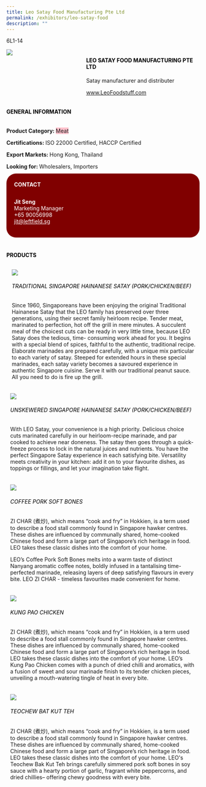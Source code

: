 ```yaml
---
title: Leo Satay Food Manufacturing Pte Ltd
permalink: /exhibitors/leo-satay-food
description: ""
---
```

<head>
	<div class="flex-paragraph">
		<!--hi there! this is a comment and will provide you with instructional guides-->
		<!--insert booth number here!-->
		<p style="text-transform: uppercase">6l1-14</p></div>
			<div class="flex-container" style="display: flex; flex-wrap: wrap;">
				<!--insert DOWNLOAD link of company logo between the " marks!-->
			<div class="card sgds" style="flex: 1 1 40%; display: block;"><img src="https://drive.google.com/uc?id=1tILGxwsAVFu-zuBlCbVKKVj-aBhmvaaD&export=download"></div>
	<div class="card-sgds" style="flex: 1 1 58%; display: block; margin-left: 3px">
		<h4 style="text-transform: uppercase; color: black;"><!--insert the exhibitor's name between the <b> tags here--><b>Leo Satay Food Manufacturing Pte Ltd</b></h4><!--insert the exhibitor's description between the <p> tags here-->
		<p>Satay manufacturer and distributer</p>
		<!--insert the exhibitor's website link, making sure there is "https:// www." present please. make sure the entire https link goes in between the " marks-->
		<p><a href="www.LeoFoodstuff.com" target="_blank"><!--insert the www website link here (no need for https)-->www.LeoFoodstuff.com</a></p>
	</div>
</div>
</head>

<body>
	<h4 style="text-transform: uppercase; color: black;"><b>General Information</b></h4>
		<div class="flex-container" style="display: flex; flex-wrap: wrap;">
			<div class="card sgds" style="flex: 1 1 65%; display: block; align-self: stretch">
			<div class="flex-paragraph">
			<p><b>Product Category: </b><span style=" background-color: pink; border-radius: 10 px;"><!--insert the exhibitor's pdt cat between the <p> tags here-->Meat</span></p> 
				<p><b>Certifications: </b><!--insert all the exhibitor's certifications between the </b> and </p> here-->ISO 22000 Certified, HACCP Certified</p>
			<p><b>Export Markets: </b><!--insert all the exhibitor's export markets between the </b> and </p> here-->Hong Kong, Thailand</p>
			<p style="margin-bottom: 10px;"><b>Looking for: </b><!--insert all the exhibitor's potential business partners between the </b> and </p> here-->Wholesalers, Importers</p>
			</div>
		</div>
		<div class="card sgds" style="flex: 1 1 35%; padding: 10px; display: block; background-color: maroon; border-radius: 25px; align-self: center;">
		<h4 style="color: white; margin-top: 10px; margin-left: 10px;">CONTACT</h4>
		<div class="flex-paragraph">
			<!--replace with exhibitor's: -->
			<p style="padding: 10px; color: white;"><b><!-- POC name-->Jit Seng</b><br><!-- designation-->Marketing Manager<br><!--contact number-->+65 90056998<br><!-- for linking purposes, insert their email after "mailto:"...--><a href="mailto:jit@leftfield.sg" style="color: white;"><!--...and also include the display email before </a> here-->jit@leftfield.sg</a></p>
		</div>
			</div>
		</div>
	<br>
		<h4 style="text-transform: uppercase; color: black;"><b>products</b></h4>
<div style="display: flex; flex-wrap: wrap;">
  <div class="card sgds" style="flex: 1 1 47%; margin: 10px; display: block;"><!--insert the exhibitor's DOWNLOAD image for product between the " marks here-->
	<div class="flex-image" style="display: block;"><img src="https://drive.google.com/uc?id=1B8M75tBUYTaPDiB9ww14aDabzEQyh-_1&export=download"></div>
	<div class="flex-paragraph">
		<h6 style="text-transform: uppercase; color: black;"><!--insert product name before </h6> and product description after <p>-->Traditional Singapore Hainanese Satay (Pork/Chicken/Beef)</h6>
		<p>Since 1960, Singaporeans have been enjoying the original Traditional Hainanese Satay that the LEO family has preserved over three generations, using their secret family heirloom recipe. Tender meat, marinated to perfection, hot off the grill in mere minutes. A succulent meal of the choicest cuts can be ready in very little time, because LEO Satay does the tedious, time- consuming work ahead for you. It begins with a special blend of spices, faithful to the authentic, traditional recipe. Elaborate marinades are prepared carefully, with a unique mix particular to each variety of satay. Steeped for extended hours in these special marinades, each satay variety becomes a savoured experience in authentic Singapore cuisine. Serve it with our traditional peanut sauce. All you need to do is fire up the grill.</p></div>
	</div>
		<div class="card sgds" style="flex: 1 1 47%; margin: 10px; display: block;">
		<div class="flex-image" style="display: block;"><img src="https://drive.google.com/uc?id=1vTI1XBzjTuB6lHKclhgK03PL0meGRJ9A&export=download"></div>
	<div class="flex-paragraph">
		<h6 style="text-transform: uppercase; color: black;">  
Unskewered Singapore Hainanese Satay (Pork/Chicken/Beef)</h6>
		<p>With LEO Satay, your convenience is a high priority. Delicious choice cuts marinated carefully in our heirloom-recipe marinade, and par cooked to achieve near doneness. The satay then goes through a quick-freeze process to lock in the natural juices and nutrients. You have the perfect Singapore Satay experience in each satisfying bite. Versatility meets creativity in your kitchen: add it on to your favourite dishes, as toppings or fillings, and let your imagination take flight.

</p></div>
	</div>
		<div class="card sgds" style="flex: 1 1 47%; margin: 10px; display: block;">
		<div class="flex-image" style="display: block;"><img src="https://drive.google.com/uc?id=1qcvIYB7YdDAq0S1s-toZt9RkiKHyyesY&export=download"></div>
	<div class="flex-paragraph">
		<h6 style="text-transform: uppercase; color: black;">Coffee Pork Soft Bones</h6>
		<p>ZI CHAR (煮炒), which means “cook and fry” in Hokkien, is a term used to describe a food stall commonly found in Singapore hawker centres. These dishes are influenced by communally shared, home-cooked Chinese food and form a large part of Singapore’s rich heritage in food. LEO takes these classic dishes into the comfort of your home. 

LEO’s Coffee Pork Soft Bones melts into a warm taste of distinct Nanyang aromatic coffee notes, boldly infused in a tantalising time-perfected marinade, releasing layers of deep satisfying flavours in every bite. LEO ZI CHAR - timeless favourites made convenient for home.

</p></div>
		</div>
		<div class="card sgds" style="flex: 1 1 47%; margin: 10px; display: block;">
		<div class="flex-image" style="display: block;"><img src="https://drive.google.com/uc?id=1Crsip0Du5dGVBzcq3kkUsZ4PXd5e8UOw&export=download"></div>
	<div class="flex-paragraph">
		<h6 style="text-transform: uppercase; color: black;">Kung Pao Chicken</h6>
		<p>ZI CHAR (煮炒), which means “cook and fry” in Hokkien, is a term used to describe a food stall commonly found in Singapore hawker centres. These dishes are influenced by communally shared, home-cooked Chinese food and form a large part of Singapore’s rich heritage in food. LEO takes these classic dishes into the comfort of your home. LEO’s Kung Pao Chicken comes with a punch of dried chilli and aromatics, with a fusion of sweet and sour marinade finish to its tender chicken pieces, unveiling a mouth-watering tingle of heat in every bite.</p></div>
	</div>
		<div class="card sgds" style="flex: 1 1 47%; margin: 10px; display: block;">
		<div class="flex-image" style="display: block;"><img src="https://drive.google.com/uc?id=1g02dYdrZq4dZiSPs29wLWVpMehPnjeU-&export=download"></div>
	<div class="flex-paragraph">
		<h6 style="text-transform: uppercase; color: black;">Teochew Bat Kut Teh</h6>
		<p>ZI CHAR (煮炒), which means “cook and fry” in Hokkien, is a term used to describe a food stall commonly found in Singapore hawker centres. These dishes are influenced by communally shared, home-cooked Chinese food and form a large part of Singapore’s rich heritage in food. LEO takes these classic dishes into the comfort of your home. LEO's Teochew Bak Kut Teh brings carefully simmered pork soft bones in soy sauce with a hearty portion of garlic, fragrant white peppercorns, and dried chillies– offering chewy goodness with every bite.</p></div>
	</div>
	<!--don't delete these 2 tags. double check how the layout looks on the right too and lemme know if there are any problems! thank u so much for ur hardwork!-->
	</div>
</body>